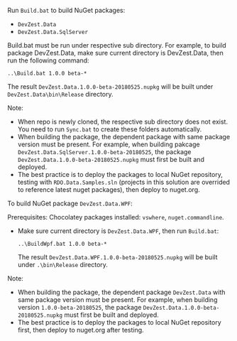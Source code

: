 Run `Build.bat` to build NuGet packages:
- `DevZest.Data`
- `DevZest.Data.SqlServer`

Build.bat must be run under respective sub directory. For example, to build package DevZest.Data, make sure current directory is DevZest.Data, then run the following command:
```
..\Build.bat 1.0.0 beta-*
```

The result `DevZest.Data.1.0.0-beta-20180525.nupkg` will be built under `DevZest.Data\bin\Release` directory.

Note: 
- When repo is newly cloned, the respective sub directory does not exist. You need to run `Sync.bat` to create these folders automatically.
- When building the package, the dependent package with same package version must be present. For example, when building pakcage
`DevZest.Data.SqlServer.1.0.0-beta-20180525`, the package `DevZest.Data.1.0.0-beta-20180525.nupkg` must first be built and deployed.
- The best practice is to deploy the packages to local NuGet repository, testing with `RDO.Data.Samples.sln` (projects in this solution are overrided to reference latest nuget packages), then deploy to nuget.org.


To build NuGet package `DevZest.Data.WPF`:

Prerequisites:
Chocolatey packages installed: `vswhere`, `nuget.commandline`.

- Make sure current directory is `DevZest.Data.WPF`, then run `Build.bat`:
 
  ```
  ..\BuildWpf.bat 1.0.0 beta-*
  ```
  The result `DevZest.Data.WPF.1.0.0-beta-20180525.nupkg` will be built under `.\bin\Release` directory.

Note: 
- When building the package, the dependent package `DevZest.Data` with same package version must be present. For example, when building version
`1.0.0-beta-20180525`, the package `DevZest.Data.1.0.0-beta-20180525.nupkg` must first be built and deployed.
- The best practice is to deploy the packages to local NuGet repository first, then deploy to nuget.org after testing.
